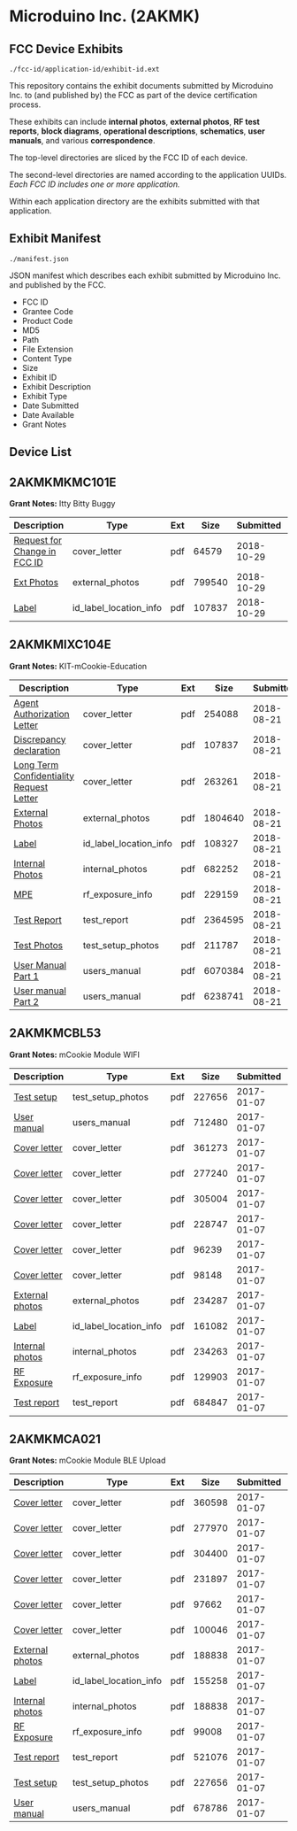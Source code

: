 # Microduino Inc. (2AKMK)
## FCC Device Exhibits

```
./fcc-id/application-id/exhibit-id.ext
```

This repository contains the exhibit documents submitted by Microduino Inc. to (and published by) the FCC as part of the device certification process.

These exhibits can include **internal photos**, **external photos**, **RF test reports**, **block diagrams**, **operational descriptions**, **schematics**, **user manuals**, and various **correspondence**.

The top-level directories are sliced by the FCC ID of each device.

The second-level directories are named according to the application UUIDs. *Each FCC ID includes one or more application.*

Within each application directory are the exhibits submitted with that application. 

## Exhibit Manifest

```
./manifest.json
```

JSON manifest which describes each exhibit submitted by Microduino Inc. and published by the FCC.

- FCC ID
- Grantee Code
- Product Code
- MD5
- Path
- File Extension
- Content Type
- Size
- Exhibit ID
- Exhibit Description
- Exhibit Type
- Date Submitted
- Date Available
- Grant Notes

## Device List
## 2AKMKMKMC101E
**Grant Notes:** Itty Bitty Buggy

| Description | Type | Ext | Size | Submitted | Available |
| ----------- | ---- | --- | ---- | --------- | --------- |
| [Request for Change in FCC ID](2AKMKMKMC101E/e04d6a4914fa7776d4f81fa76d29c0a1/4051761.pdf) | cover_letter | pdf | 64579 | 2018-10-29 | 2018-10-29 |
| [Ext Photos](2AKMKMKMC101E/e04d6a4914fa7776d4f81fa76d29c0a1/4051759.pdf) | external_photos | pdf | 799540 | 2018-10-29 | 2018-10-29 |
| [Label](2AKMKMKMC101E/e04d6a4914fa7776d4f81fa76d29c0a1/4051760.pdf) | id_label_location_info | pdf | 107837 | 2018-10-29 | 2018-10-29 |
## 2AKMKMIXC104E
**Grant Notes:** KIT-mCookie-Education

| Description | Type | Ext | Size | Submitted | Available |
| ----------- | ---- | --- | ---- | --------- | --------- |
| [Agent Authorization Letter](2AKMKMIXC104E/4e385313a5dd33c5302f1daea8825225/3971224.pdf) | cover_letter | pdf | 254088 | 2018-08-21 | 2018-08-21 |
| [Discrepancy declaration](2AKMKMIXC104E/4e385313a5dd33c5302f1daea8825225/3971226.pdf) | cover_letter | pdf | 107837 | 2018-08-21 | 2018-08-21 |
| [Long Term Confidentiality Request Letter](2AKMKMIXC104E/4e385313a5dd33c5302f1daea8825225/3971230.pdf) | cover_letter | pdf | 263261 | 2018-08-21 | 2018-08-21 |
| [External Photos](2AKMKMIXC104E/4e385313a5dd33c5302f1daea8825225/3971227.pdf) | external_photos | pdf | 1804640 | 2018-08-21 | 2018-08-21 |
| [Label](2AKMKMIXC104E/4e385313a5dd33c5302f1daea8825225/3971229.pdf) | id_label_location_info | pdf | 108327 | 2018-08-21 | 2018-08-21 |
| [Internal Photos](2AKMKMIXC104E/4e385313a5dd33c5302f1daea8825225/3971228.pdf) | internal_photos | pdf | 682252 | 2018-08-21 | 2018-08-21 |
| [MPE](2AKMKMIXC104E/4e385313a5dd33c5302f1daea8825225/3971231.pdf) | rf_exposure_info | pdf | 229159 | 2018-08-21 | 2018-08-21 |
| [Test Report](2AKMKMIXC104E/4e385313a5dd33c5302f1daea8825225/3971235.pdf) | test_report | pdf | 2364595 | 2018-08-21 | 2018-08-21 |
| [Test Photos](2AKMKMIXC104E/4e385313a5dd33c5302f1daea8825225/3971234.pdf) | test_setup_photos | pdf | 211787 | 2018-08-21 | 2018-08-21 |
| [User Manual Part 1](2AKMKMIXC104E/4e385313a5dd33c5302f1daea8825225/3971236.pdf) | users_manual | pdf | 6070384 | 2018-08-21 | 2018-08-21 |
| [User manual Part 2](2AKMKMIXC104E/4e385313a5dd33c5302f1daea8825225/3971237.pdf) | users_manual | pdf | 6238741 | 2018-08-21 | 2018-08-21 |
## 2AKMKMCBL53
**Grant Notes:** mCookie Module WIFI

| Description | Type | Ext | Size | Submitted | Available |
| ----------- | ---- | --- | ---- | --------- | --------- |
| [Test setup](2AKMKMCBL53/a51f79329b4851ed556f9b3c280f3e5b/3250735.pdf) | test_setup_photos | pdf | 227656 | 2017-01-07 | 2017-02-21 |
| [User manual](2AKMKMCBL53/a51f79329b4851ed556f9b3c280f3e5b/3250752.pdf) | users_manual | pdf | 712480 | 2017-01-07 | 2017-02-21 |
| [Cover letter](2AKMKMCBL53/a51f79329b4851ed556f9b3c280f3e5b/3250738.pdf) | cover_letter | pdf | 361273 | 2017-01-07 | 2017-01-07 |
| [Cover letter](2AKMKMCBL53/a51f79329b4851ed556f9b3c280f3e5b/3250739.pdf) | cover_letter | pdf | 277240 | 2017-01-07 | 2017-01-07 |
| [Cover letter](2AKMKMCBL53/a51f79329b4851ed556f9b3c280f3e5b/3250740.pdf) | cover_letter | pdf | 305004 | 2017-01-07 | 2017-01-07 |
| [Cover letter](2AKMKMCBL53/a51f79329b4851ed556f9b3c280f3e5b/3250741.pdf) | cover_letter | pdf | 228747 | 2017-01-07 | 2017-01-07 |
| [Cover letter](2AKMKMCBL53/a51f79329b4851ed556f9b3c280f3e5b/3250742.pdf) | cover_letter | pdf | 96239 | 2017-01-07 | 2017-01-07 |
| [Cover letter](2AKMKMCBL53/a51f79329b4851ed556f9b3c280f3e5b/3250743.pdf) | cover_letter | pdf | 98148 | 2017-01-07 | 2017-01-07 |
| [External photos](2AKMKMCBL53/a51f79329b4851ed556f9b3c280f3e5b/3250744.pdf) | external_photos | pdf | 234287 | 2017-01-07 | 2017-02-21 |
| [Label](2AKMKMCBL53/a51f79329b4851ed556f9b3c280f3e5b/3250745.pdf) | id_label_location_info | pdf | 161082 | 2017-01-07 | 2017-01-07 |
| [Internal photos](2AKMKMCBL53/a51f79329b4851ed556f9b3c280f3e5b/3250746.pdf) | internal_photos | pdf | 234263 | 2017-01-07 | 2017-02-21 |
| [RF Exposure](2AKMKMCBL53/a51f79329b4851ed556f9b3c280f3e5b/3250748.pdf) | rf_exposure_info | pdf | 129903 | 2017-01-07 | 2017-01-07 |
| [Test report](2AKMKMCBL53/a51f79329b4851ed556f9b3c280f3e5b/3250750.pdf) | test_report | pdf | 684847 | 2017-01-07 | 2017-01-07 |
## 2AKMKMCA021
**Grant Notes:** mCookie Module BLE Upload

| Description | Type | Ext | Size | Submitted | Available |
| ----------- | ---- | --- | ---- | --------- | --------- |
| [Cover letter](2AKMKMCA021/4baf0f7797f1061a7bf90ee7bd370cd6/3250722.pdf) | cover_letter | pdf | 360598 | 2017-01-07 | 2017-01-07 |
| [Cover letter](2AKMKMCA021/4baf0f7797f1061a7bf90ee7bd370cd6/3250723.pdf) | cover_letter | pdf | 277970 | 2017-01-07 | 2017-01-07 |
| [Cover letter](2AKMKMCA021/4baf0f7797f1061a7bf90ee7bd370cd6/3250724.pdf) | cover_letter | pdf | 304400 | 2017-01-07 | 2017-01-07 |
| [Cover letter](2AKMKMCA021/4baf0f7797f1061a7bf90ee7bd370cd6/3250725.pdf) | cover_letter | pdf | 231897 | 2017-01-07 | 2017-01-07 |
| [Cover letter](2AKMKMCA021/4baf0f7797f1061a7bf90ee7bd370cd6/3250726.pdf) | cover_letter | pdf | 97662 | 2017-01-07 | 2017-01-07 |
| [Cover letter](2AKMKMCA021/4baf0f7797f1061a7bf90ee7bd370cd6/3250727.pdf) | cover_letter | pdf | 100046 | 2017-01-07 | 2017-01-07 |
| [External photos](2AKMKMCA021/4baf0f7797f1061a7bf90ee7bd370cd6/3250728.pdf) | external_photos | pdf | 188838 | 2017-01-07 | 2017-02-21 |
| [Label](2AKMKMCA021/4baf0f7797f1061a7bf90ee7bd370cd6/3250729.pdf) | id_label_location_info | pdf | 155258 | 2017-01-07 | 2017-01-07 |
| [Internal photos](2AKMKMCA021/4baf0f7797f1061a7bf90ee7bd370cd6/3250728.pdf) | internal_photos | pdf | 188838 | 2017-01-07 | 2017-02-21 |
| [RF Exposure](2AKMKMCA021/4baf0f7797f1061a7bf90ee7bd370cd6/3250732.pdf) | rf_exposure_info | pdf | 99008 | 2017-01-07 | 2017-01-07 |
| [Test report](2AKMKMCA021/4baf0f7797f1061a7bf90ee7bd370cd6/3250734.pdf) | test_report | pdf | 521076 | 2017-01-07 | 2017-01-07 |
| [Test setup](2AKMKMCA021/4baf0f7797f1061a7bf90ee7bd370cd6/3250735.pdf) | test_setup_photos | pdf | 227656 | 2017-01-07 | 2017-02-21 |
| [User manual](2AKMKMCA021/4baf0f7797f1061a7bf90ee7bd370cd6/3250736.pdf) | users_manual | pdf | 678786 | 2017-01-07 | 2017-02-21 |
